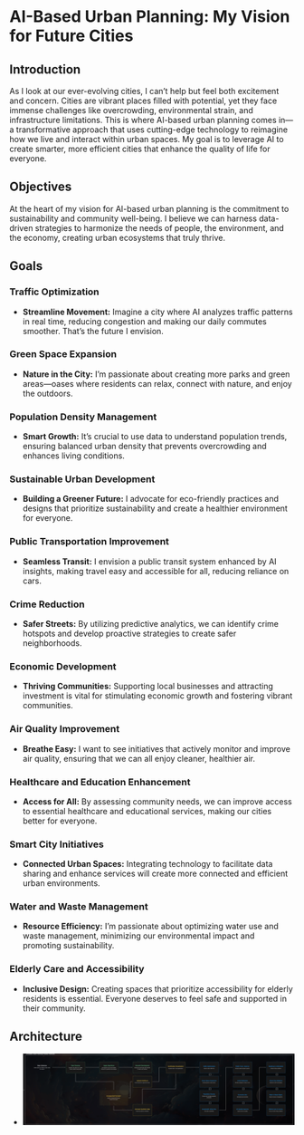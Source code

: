 <!--
# Title: AI-Based Urban Planning: Paving the Path to Smarter Cities. 

Introduction: Urbanization is transforming our cities at an unprecedented pace, presenting unique challenges that demand innovative solutions. As I observe the complexities of urban life, I am driven by the question: how can we effectively design our cities to enhance the quality of life for all residents? This inquiry has led me to explore the role of artificial intelligence (AI) in urban planning.

AI offers powerful tools for analyzing data, predicting trends, and facilitating community engagement. Imagine a future where traffic congestion is minimized, public transportation is optimized, and green spaces are expanded to meet the needs of diverse populations. The integration of AI into urban planning can make this vision a reality.

Overview: This paper examines the intersection of AI and urban planning, focusing on how technology can improve decision-making and foster sustainable city development. Key areas of exploration include predictive modeling, simulation, public engagement, resource optimization, and environmental sustainability.

Objectives:

To investigate how AI-driven data analysis enhances urban planning decisions.
To explore the role of simulations in visualizing urban scenarios.
To assess methods for improving public engagement through AI tools.
To identify strategies for optimizing resource allocation in urban settings.
To evaluate the contributions of AI in promoting sustainable practices.
Goals: My goal is to utilize AI to achieve several key objectives in urban planning:

Traffic optimization to reduce congestion and improve mobility.
Green space expansion to enhance community well-being.
Population density management for balanced urban growth.
Sustainable urban development to prioritize environmental health.
Public transportation improvement for increased accessibility.
Crime reduction through data-driven safety measures.
Economic development to foster innovation and job creation.
Air quality improvement for healthier living conditions.
Healthcare and education enhancement to ensure equitable access.
Smart city initiatives that leverage technology for efficient management.
Water and waste management to promote sustainability.
Elderly care and accessibility to support inclusive urban living.
By focusing on these goals, I aim to inspire urban planners, policymakers, and researchers to adopt AI-driven approaches that create smarter, more sustainable cities, ultimately enhancing the quality of life for all inhabitants.
-->


# AI-Based Urban Planning: My Vision for Future Cities

## Introduction
As I look at our ever-evolving cities, I can’t help but feel both excitement and concern. Cities are vibrant places filled with potential, yet they face immense challenges like overcrowding, environmental strain, and infrastructure limitations. This is where AI-based urban planning comes in—a transformative approach that uses cutting-edge technology to reimagine how we live and interact within urban spaces. My goal is to leverage AI to create smarter, more efficient cities that enhance the quality of life for everyone.

## Objectives
At the heart of my vision for AI-based urban planning is the commitment to sustainability and community well-being. I believe we can harness data-driven strategies to harmonize the needs of people, the environment, and the economy, creating urban ecosystems that truly thrive.

## Goals
### Traffic Optimization
- **Streamline Movement:** Imagine a city where AI analyzes traffic patterns in real time, reducing congestion and making our daily commutes smoother. That’s the future I envision.

### Green Space Expansion
- **Nature in the City:** I’m passionate about creating more parks and green areas—oases where residents can relax, connect with nature, and enjoy the outdoors.

### Population Density Management
- **Smart Growth:** It’s crucial to use data to understand population trends, ensuring balanced urban density that prevents overcrowding and enhances living conditions.

### Sustainable Urban Development
- **Building a Greener Future:** I advocate for eco-friendly practices and designs that prioritize sustainability and create a healthier environment for everyone.

### Public Transportation Improvement
- **Seamless Transit:** I envision a public transit system enhanced by AI insights, making travel easy and accessible for all, reducing reliance on cars.

### Crime Reduction
- **Safer Streets:** By utilizing predictive analytics, we can identify crime hotspots and develop proactive strategies to create safer neighborhoods.

### Economic Development
- **Thriving Communities:** Supporting local businesses and attracting investment is vital for stimulating economic growth and fostering vibrant communities.

### Air Quality Improvement
- **Breathe Easy:** I want to see initiatives that actively monitor and improve air quality, ensuring that we can all enjoy cleaner, healthier air.

### Healthcare and Education Enhancement
- **Access for All:** By assessing community needs, we can improve access to essential healthcare and educational services, making our cities better for everyone.

### Smart City Initiatives
- **Connected Urban Spaces:** Integrating technology to facilitate data sharing and enhance services will create more connected and efficient urban environments.

### Water and Waste Management
- **Resource Efficiency:** I’m passionate about optimizing water use and waste management, minimizing our environmental impact and promoting sustainability.

### Elderly Care and Accessibility
- **Inclusive Design:** Creating spaces that prioritize accessibility for elderly residents is essential. Everyone deserves to feel safe and supported in their community.

## Architecture

- <img src="https://github.com/Gurupatil0003/AI-Based-Urban-Plan/blob/master/Images/U0jjIMs1irVDxIrWB7U.png">

